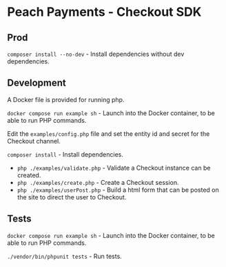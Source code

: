 # Peach Payments - Checkout SDK

## Prod

`composer install --no-dev` - Install dependencies without dev dependencies.

## Development

A Docker file is provided for running php.

`docker compose run example sh` - Launch into the Docker container, to be able to run PHP commands.

Edit the `examples/config.php` file and set the entity id and secret for the Checkout channel.

`composer install` - Install dependencies.

  - `php ./examples/validate.php` - Validate a Checkout instance can be created.
  - `php ./examples/create.php` - Create a Checkout session.
  - `php ./examples/userPost.php` - Build a html form that can be posted on the site to direct the user to Checkout.


## Tests

`docker compose run example sh` - Launch into the Docker container, to be able to run PHP commands.

`./vendor/bin/phpunit tests` - Run tests.
